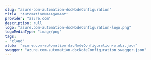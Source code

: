 ```yaml
---
slug: "azure-com-automation-dscNodeConfiguration"
title: "AutomationManagement"
provider: "azure.com"
description: null
logo: "azure.com-automation-dscNodeConfiguration-logo.png"
logoMediaType: "image/png"
tags:
- "cloud"
stubs: "azure.com-automation-dscNodeConfiguration-stubs.json"
swagger: "azure.com-automation-dscNodeConfiguration-swagger.json"
---
```

